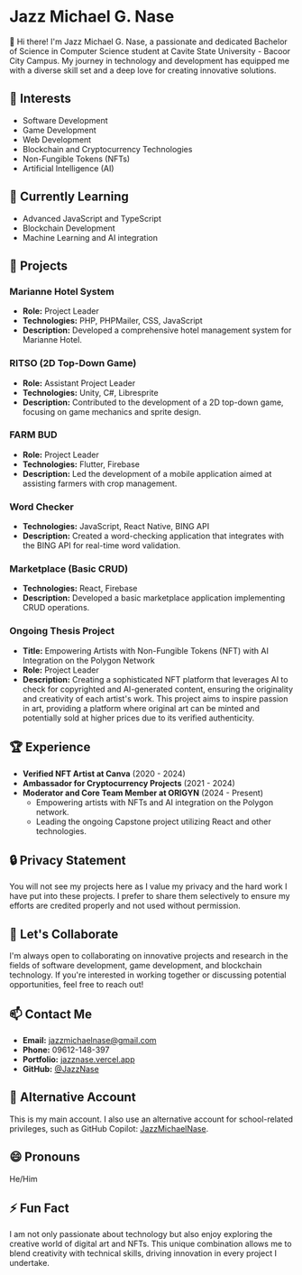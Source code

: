 
# Jazz Michael G. Nase

👋 Hi there! I'm Jazz Michael G. Nase, a passionate and dedicated Bachelor of Science in Computer Science student at Cavite State University - Bacoor City Campus. My journey in technology and development has equipped me with a diverse skill set and a deep love for creating innovative solutions.

## 👀 Interests
- Software Development
- Game Development
- Web Development
- Blockchain and Cryptocurrency Technologies
- Non-Fungible Tokens (NFTs)
- Artificial Intelligence (AI)

## 🌱 Currently Learning
- Advanced JavaScript and TypeScript
- Blockchain Development
- Machine Learning and AI integration

## 💼 Projects
### Marianne Hotel System
- **Role:** Project Leader
- **Technologies:** PHP, PHPMailer, CSS, JavaScript
- **Description:** Developed a comprehensive hotel management system for Marianne Hotel.

### RITSO (2D Top-Down Game)
- **Role:** Assistant Project Leader
- **Technologies:** Unity, C#, Libresprite
- **Description:** Contributed to the development of a 2D top-down game, focusing on game mechanics and sprite design.

### FARM BUD
- **Role:** Project Leader
- **Technologies:** Flutter, Firebase
- **Description:** Led the development of a mobile application aimed at assisting farmers with crop management.

### Word Checker
- **Technologies:** JavaScript, React Native, BING API
- **Description:** Created a word-checking application that integrates with the BING API for real-time word validation.

### Marketplace (Basic CRUD)
- **Technologies:** React, Firebase
- **Description:** Developed a basic marketplace application implementing CRUD operations.

### Ongoing Thesis Project
- **Title:** Empowering Artists with Non-Fungible Tokens (NFT) with AI Integration on the Polygon Network
- **Role:** Project Leader
- **Description:** Creating a sophisticated NFT platform that leverages AI to check for copyrighted and AI-generated content, ensuring the originality and creativity of each artist's work. This project aims to inspire passion in art, providing a platform where original art can be minted and potentially sold at higher prices due to its verified authenticity.

## 🏆 Experience
- **Verified NFT Artist at Canva** (2020 - 2024)
- **Ambassador for Cryptocurrency Projects** (2021 - 2024)
- **Moderator and Core Team Member at ORIGYN** (2024 - Present)
  - Empowering artists with NFTs and AI integration on the Polygon network.
  - Leading the ongoing Capstone project utilizing React and other technologies.

## 🔒 Privacy Statement
You will not see my projects here as I value my privacy and the hard work I have put into these projects. I prefer to share them selectively to ensure my efforts are credited properly and not used without permission.

## 💬 Let's Collaborate
I'm always open to collaborating on innovative projects and research in the fields of software development, game development, and blockchain technology. If you're interested in working together or discussing potential opportunities, feel free to reach out!

## 📫 Contact Me
- **Email:** jazzmichaelnase@gmail.com
- **Phone:** 09612-148-397
- **Portfolio:** [jazznase.vercel.app](https://jazznase.vercel.app/)
- **GitHub:** [@JazzNase](https://github.com/JazzNase)

## 🔄 Alternative Account
This is my main account. I also use an alternative account for school-related privileges, such as GitHub Copilot: [JazzMichaelNase](https://github.com/JazzMichaelNase).

## 😄 Pronouns
He/Him

## ⚡ Fun Fact
I am not only passionate about technology but also enjoy exploring the creative world of digital art and NFTs. This unique combination allows me to blend creativity with technical skills, driving innovation in every project I undertake.

<!---
JazzNase/JazzNase is a ✨ special ✨ repository because its `README.md` (this file) appears on your GitHub profile.
You can click the Preview link to take a look at your changes.
--->

